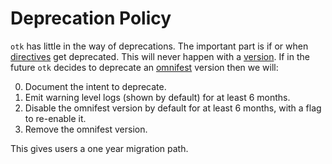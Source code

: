 # Deprecation Policy

`otk` has little in the way of deprecations. The important part is if or when [directives](./03-omnifest/01-directive.md) get deprecated. This will never happen with a [version](./03-omnifest/01-directive.md#otkversion). If in the future `otk` decides to deprecate an [omnifest](./03-omnifest/index.md) version then we will:

0. Document the intent to deprecate.
1. Emit warning level logs (shown by default) for at least 6 months.
2. Disable the omnifest version by default for at least 6 months, with a flag to re-enable it.
3. Remove the omnifest version.

This gives users a one year migration path.
